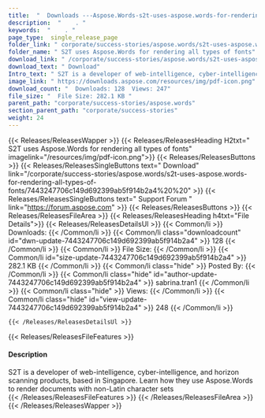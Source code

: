 ```yaml
---
title:  "  Downloads ---Aspose.Words-s2t-uses-aspose.words-for-rendering-all-types-of-fonts . " 
description:  "    . " 
keywords:  "    . " 
page_type:  single_release_page
folder_link: " corporate/success-stories/aspose.words/s2t-uses-aspose.words-for-rendering-all-types-of-fonts/"
folder_name: " S2T uses Aspose.Words for rendering all types of fonts"
download_link: " /corporate/success-stories/aspose.words/s2t-uses-aspose.words-for-rendering-all-types-of-fonts/7443247706c149d692399ab5f914b2a4"
download_text: " Download"
Intro_text: " S2T is a developer of web-intelligence, cyber-intelligence, and horizon scanning..."
image_link: " https://downloads.aspose.com/resources/img/pdf-icon.png"
download_count: "  Downloads: 128  Views: 247"
file_size: "  File Size: 282.1 KB "
parent_path: "corporate/success-stories/aspose.words"
section_parent_path: "corporate/success-stories"
weight: 24 
---
```


{{< Releases/ReleasesWapper >}}
  {{< Releases/ReleasesHeading H2txt=" S2T uses Aspose.Words for rendering all types of fonts" imagelink="/resources/img/pdf-icon.png">}}
  {{< Releases/ReleasesButtons >}}
    {{< Releases/ReleasesSingleButtons text=" Download" link="/corporate/success-stories/aspose.words/s2t-uses-aspose.words-for-rendering-all-types-of-fonts/7443247706c149d692399ab5f914b2a4%20%20" >}}
    {{< Releases/ReleasesSingleButtons text=" Support Forum " link="https://forum.aspose.com" >}}
  {{< Releases/ReleasesButtons >}}
  {{< Releases/ReleasesFileArea >}}
    {{< Releases/ReleasesHeading h4txt="File Details">}}
    {{< Releases/ReleasesDetailsUl >}}
            {{< Common/li  >}} Downloads: {{< /Common/li >}} 
      {{< Common/li class="downloadcount" id="dwn-update-7443247706c149d692399ab5f914b2a4" >}} 128 {{< /Common/li >}} 
      {{< Common/li  >}} File Size: {{< /Common/li >}} 
      {{< Common/li id="size-update-7443247706c149d692399ab5f914b2a4" >}} 282.1 KB {{< /Common/li >}} 
      {{< Common/li  class="hide" >}} Posted By: {{< /Common/li >}} 
      {{< Common/li class="hide" id="author-update-7443247706c149d692399ab5f914b2a4" >}} sabrina.tran1 {{< /Common/li >}} 
      {{< Common/li class="hide"  >}} Views: {{< /Common/li >}} 
      {{< Common/li class="hide" id="view-update-7443247706c149d692399ab5f914b2a4" >}} 248 {{< /Common/li >}} 

    {{< /Releases/ReleasesDetailsUl >}}

  {{< Releases/ReleasesFileFeatures >}}
      <h4>Description</h4><div class="HTMLDescription">S2T is a developer of web-intelligence, cyber-intelligence, and horizon scanning products, based in Singapore. Learn how they use Aspose.Words to render documents with non-Latin character sets</div>
  {{< /Releases/ReleasesFileFeatures >}}
 {{< /Releases/ReleasesFileArea >}}
{{< /Releases/ReleasesWapper >}}


